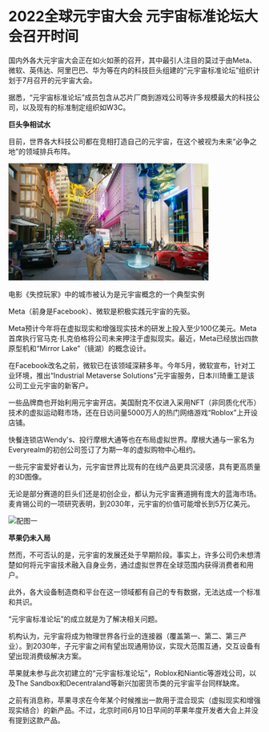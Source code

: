 # 2022全球元宇宙大会 元宇宙标准论坛大会召开时间

国内外各大元宇宙大会正在如火如荼的召开，其中最引人注目的莫过于由Meta、微软、英伟达、阿里巴巴、华为等在内的科技巨头组建的“元宇宙标准论坛”组织计划于7月召开的元宇宙大会。

据悉，“元宇宙标准论坛”成员包含从芯片厂商到游戏公司等许多规模最大的科技公司，以及现有的标准制定组织如W3C。

**巨头争相试水**

目前，世界各大科技公司都在竞相打造自己的元宇宙，在这个被视为未来“必争之地”的领域排兵布阵。

![配图一](11111115789.png)

电影《失控玩家》中的城市被认为是元宇宙概念的一个典型实例

Meta（前身是Facebook）、微软是积极实践元宇宙的先驱。

Meta预计今年将在虚拟现实和增强现实技术的研发上投入至少100亿美元。Meta首席执行官马克·扎克伯格将公司未来押注于虚拟现实。最近，Meta已经放出四款原型机和“Mirror Lake”（镜湖）的概念设计。

在Facebook改名之前，微软已在该领域深耕多年。今年5月，微软宣布，针对工业环境，推出“Industrial Metaverse Solutions”元宇宙服务，日本川琦重工是该公司工业元宇宙的新客户。

一些品牌商也开始利用元宇宙开店。美国耐克不仅进入采用NFT（非同质化代币）技术的虚拟运动鞋市场，还在日访问量5000万人的热门网络游戏“Roblox”上开设店铺。

快餐连锁店Wendy's、投行摩根大通等也在布局虚拟世界。摩根大通与一家名为Everyrealm的初创公司签订了为期一年的虚拟购物中心租约。

一些元宇宙爱好者认为，元宇宙世界比现有的在线产品更具沉浸感，具有更高质量的3D图像。

无论是部分赛道的巨头们还是初创企业，都认为元宇宙赛道拥有庞大的蓝海市场。麦肯锡公司的一项研究表明，到2030年，元宇宙的价值可能增长到5万亿美元。

![配图一](708a915558b48c979a01aebf4cccf8b6.jpeg)

**苹果仍未入局**

然而，不可否认的是，元宇宙的发展还处于早期阶段。事实上，许多公司仍未想清楚如何将元宇宙技术融入自身业务，通过虚拟世界在全球范围内获得消费者和用户。

此外，各大设备制造商和平台在这一领域都有自己的专有数据，无法达成一个标准和共识。

“元宇宙标准论坛”的成立就是为了解决相关问题。

机构认为，元宇宙将成为物理世界各行业的连接器（覆盖第一、第二、第三产业）。到2030年，子元宇宙之间有望出现通用协议，实现大范围互通，交互设备有望出现消费级解决方案。

苹果就未参与此次初建立的“元宇宙标准论坛”，Roblox和Niantic等游戏公司，以及The Sandbox和Decentraland等新兴加密货币类的元宇宙平台同样缺席。

之前有消息称，苹果寻求在今年某个时候推出一款用于混合现实（虚拟现实和增强现实结合）的新产品。不过，北京时间6月10日早间的苹果年度开发者大会上并没有提到这款产品。

